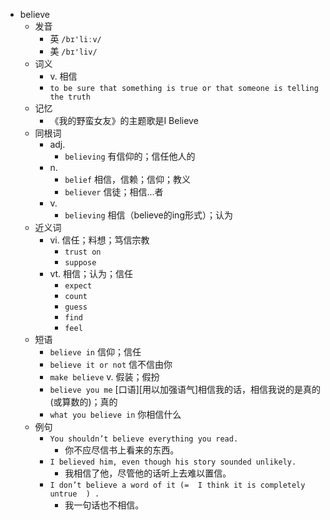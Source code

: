 - believe
  - 发音
    - 英 `/bɪ'liːv/`
    - 美 `/bɪ'liv/`
  - 词义
    - v. 相信
    - `to be sure that something is true or that someone is telling the truth`
  - 记忆
    - 《我的野蛮女友》的主题歌是I Believe
  - 同根词
    - adj.
      - `believing` 有信仰的；信任他人的
    - n.
      - `belief` 相信，信赖；信仰；教义
      - `believer` 信徒；相信...者
    - v.
      - `believing` 相信（believe的ing形式）；认为
  - 近义词
    - vi. 信任；料想；笃信宗教
      - `trust on`
      - `suppose`
    - vt. 相信；认为；信任
      - `expect`
      - `count`
      - `guess`
      - `find`
      - `feel`
  - 短语
    - `believe in` 信仰；信任 
    - `believe it or not` 信不信由你 
    - `make believe` v. 假装；假扮 
    - `believe you me` [口语][用以加强语气]相信我的话，相信我说的是真的(或算数的)；真的 
    - `what you believe in` 你相信什么 
  - 例句
    - `You shouldn’t believe everything you read.`
      - 你不应尽信书上看来的东西。
    - `I believed him, even though his story sounded unlikely.`
      - 我相信了他，尽管他的话听上去难以置信。
    - `I don’t believe a word of it (=  I think it is completely untrue  ) .`
      - 我一句话也不相信。

